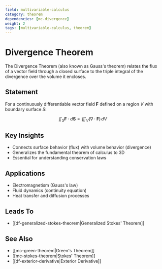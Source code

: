 ```yaml
---
field: multivariable-calculus
category: theorem
dependencies: [mc-divergence]
weight: 2
tags: [multivariable-calculus, theorem]
---
```


# Divergence Theorem

The Divergence Theorem (also known as Gauss's theorem) relates the flux of a vector field through a closed surface to the triple integral of the divergence over the volume it encloses.

## Statement
For a continuously differentiable vector field $\mathbf{F}$ defined on a region $V$ with boundary surface $S$:

$$\iint_S \mathbf{F} \cdot d\mathbf{S} = \iiint_V (\nabla \cdot \mathbf{F}) \, dV$$

## Key Insights
- Connects surface behavior (flux) with volume behavior (divergence)
- Generalizes the fundamental theorem of calculus to 3D
- Essential for understanding conservation laws

## Applications
- Electromagnetism (Gauss's law)
- Fluid dynamics (continuity equation)
- Heat transfer and diffusion processes

## Leads To
- [[df-generalized-stokes-theorem|Generalized Stokes' Theorem]]

## See Also
- [[mc-green-theorem|Green's Theorem]]
- [[mc-stokes-theorem|Stokes' Theorem]]
- [[df-exterior-derivative|Exterior Derivative]]